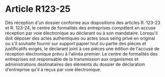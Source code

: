 # Article R123-25

Dès réception d'un dossier conforme aux dispositions des articles R. 123-23 et R. 123-24, le centre de formalités des entreprises compétent en accuse réception par voie électronique au déclarant ou à son mandataire.   Lorsqu'il doit déposer des actes authentiques ou actes sous seing privé en original ou s'il souhaite fournir sur support papier tout ou partie des pièces et justificatifs exigés, le déclarant joint à ces pièces une édition de l'accusé de réception électronique prévu à l'alinéa premier.   Le centre de formalités des entreprises est responsable de la transmission aux organismes et administrations destinataires des éléments du dossier de déclaration d'entreprise qu'il a reçus par voie électronique.